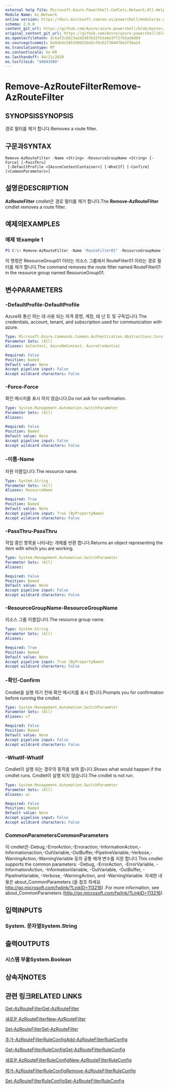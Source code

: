 ```yaml
---
external help file: Microsoft.Azure.PowerShell.Cmdlets.Network.dll-Help.xml
Module Name: Az.Network
online version: https://docs.microsoft.com/en-us/powershell/module/az.network/remove-azroutefilter
schema: 2.0.0
content_git_url: https://github.com/Azure/azure-powershell/blob/master/src/Network/Network/help/Remove-AzRouteFilter.md
original_content_git_url: https://github.com/Azure/azure-powershell/blob/master/src/Network/Network/help/Remove-AzRouteFilter.md
ms.openlocfilehash: dc6af2cb623e2d2d67b337e3a6e3ff27b5aebd69
ms.sourcegitcommit: 6a91b4c545350d316d3cf8c62f384478e3f3ba24
ms.translationtype: MT
ms.contentlocale: ko-KR
ms.lasthandoff: 04/21/2020
ms.locfileid: "94043988"
---
```

# <span data-ttu-id="65169-101">Remove-AzRouteFilter</span><span class="sxs-lookup"><span data-stu-id="65169-101">Remove-AzRouteFilter</span></span>

## <span data-ttu-id="65169-102">SYNOPSIS</span><span class="sxs-lookup"><span data-stu-id="65169-102">SYNOPSIS</span></span>
<span data-ttu-id="65169-103">경로 필터를 제거 합니다.</span><span class="sxs-lookup"><span data-stu-id="65169-103">Removes a route filter.</span></span>

## <span data-ttu-id="65169-104">구문과</span><span class="sxs-lookup"><span data-stu-id="65169-104">SYNTAX</span></span>

```
Remove-AzRouteFilter -Name <String> -ResourceGroupName <String> [-Force] [-PassThru]
 [-DefaultProfile <IAzureContextContainer>] [-WhatIf] [-Confirm] [<CommonParameters>]
```

## <span data-ttu-id="65169-105">설명은</span><span class="sxs-lookup"><span data-stu-id="65169-105">DESCRIPTION</span></span>
<span data-ttu-id="65169-106">**AzRouteFilter** cmdlet은 경로 필터를 제거 합니다.</span><span class="sxs-lookup"><span data-stu-id="65169-106">The **Remove-AzRouteFilter** cmdlet removes a route filter.</span></span>

## <span data-ttu-id="65169-107">예제의</span><span class="sxs-lookup"><span data-stu-id="65169-107">EXAMPLES</span></span>

### <span data-ttu-id="65169-108">예제 1</span><span class="sxs-lookup"><span data-stu-id="65169-108">Example 1</span></span>
```powershell
PS C:\> Remove-AzRouteFilter -Name "RouteFilter01" -ResourceGroupName "ResourceGroup01"
```

<span data-ttu-id="65169-109">이 명령은 ResourceGroup01 이라는 리소스 그룹에서 RouteFilter01 이라는 경로 필터를 제거 합니다.</span><span class="sxs-lookup"><span data-stu-id="65169-109">The command removes the route filter named RouteFilter01 in the resource group named ResourceGroup01.</span></span>

## <span data-ttu-id="65169-110">변수</span><span class="sxs-lookup"><span data-stu-id="65169-110">PARAMETERS</span></span>

### <span data-ttu-id="65169-111">-DefaultProfile</span><span class="sxs-lookup"><span data-stu-id="65169-111">-DefaultProfile</span></span>
<span data-ttu-id="65169-112">Azure와 통신 하는 데 사용 되는 자격 증명, 계정, 테 넌 트 및 구독입니다.</span><span class="sxs-lookup"><span data-stu-id="65169-112">The credentials, account, tenant, and subscription used for communication with azure.</span></span>

```yaml
Type: Microsoft.Azure.Commands.Common.Authentication.Abstractions.Core.IAzureContextContainer
Parameter Sets: (All)
Aliases: AzContext, AzureRmContext, AzureCredential

Required: False
Position: Named
Default value: None
Accept pipeline input: False
Accept wildcard characters: False
```

### <span data-ttu-id="65169-113">-Force</span><span class="sxs-lookup"><span data-stu-id="65169-113">-Force</span></span>
<span data-ttu-id="65169-114">확인 메시지를 표시 하지 않습니다.</span><span class="sxs-lookup"><span data-stu-id="65169-114">Do not ask for confirmation.</span></span>

```yaml
Type: System.Management.Automation.SwitchParameter
Parameter Sets: (All)
Aliases:

Required: False
Position: Named
Default value: None
Accept pipeline input: False
Accept wildcard characters: False
```

### <span data-ttu-id="65169-115">-이름</span><span class="sxs-lookup"><span data-stu-id="65169-115">-Name</span></span>
<span data-ttu-id="65169-116">자원 이름입니다.</span><span class="sxs-lookup"><span data-stu-id="65169-116">The resource name.</span></span>

```yaml
Type: System.String
Parameter Sets: (All)
Aliases: ResourceName

Required: True
Position: Named
Default value: None
Accept pipeline input: True (ByPropertyName)
Accept wildcard characters: False
```

### <span data-ttu-id="65169-117">-PassThru</span><span class="sxs-lookup"><span data-stu-id="65169-117">-PassThru</span></span>
<span data-ttu-id="65169-118">작업 중인 항목을 나타내는 개체를 반환 합니다.</span><span class="sxs-lookup"><span data-stu-id="65169-118">Returns an object representing the item with which you are working.</span></span>

```yaml
Type: System.Management.Automation.SwitchParameter
Parameter Sets: (All)
Aliases:

Required: False
Position: Named
Default value: None
Accept pipeline input: False
Accept wildcard characters: False
```

### <span data-ttu-id="65169-119">-ResourceGroupName</span><span class="sxs-lookup"><span data-stu-id="65169-119">-ResourceGroupName</span></span>
<span data-ttu-id="65169-120">리소스 그룹 이름입니다.</span><span class="sxs-lookup"><span data-stu-id="65169-120">The resource group name.</span></span>

```yaml
Type: System.String
Parameter Sets: (All)
Aliases:

Required: True
Position: Named
Default value: None
Accept pipeline input: True (ByPropertyName)
Accept wildcard characters: False
```

### <span data-ttu-id="65169-121">-확인</span><span class="sxs-lookup"><span data-stu-id="65169-121">-Confirm</span></span>
<span data-ttu-id="65169-122">Cmdlet을 실행 하기 전에 확인 메시지를 표시 합니다.</span><span class="sxs-lookup"><span data-stu-id="65169-122">Prompts you for confirmation before running the cmdlet.</span></span>

```yaml
Type: System.Management.Automation.SwitchParameter
Parameter Sets: (All)
Aliases: cf

Required: False
Position: Named
Default value: None
Accept pipeline input: False
Accept wildcard characters: False
```

### <span data-ttu-id="65169-123">-WhatIf</span><span class="sxs-lookup"><span data-stu-id="65169-123">-WhatIf</span></span>
<span data-ttu-id="65169-124">Cmdlet이 실행 되는 경우의 동작을 보여 줍니다.</span><span class="sxs-lookup"><span data-stu-id="65169-124">Shows what would happen if the cmdlet runs.</span></span>
<span data-ttu-id="65169-125">Cmdlet이 실행 되지 않습니다.</span><span class="sxs-lookup"><span data-stu-id="65169-125">The cmdlet is not run.</span></span>

```yaml
Type: System.Management.Automation.SwitchParameter
Parameter Sets: (All)
Aliases: wi

Required: False
Position: Named
Default value: None
Accept pipeline input: False
Accept wildcard characters: False
```

### <span data-ttu-id="65169-126">CommonParameters</span><span class="sxs-lookup"><span data-stu-id="65169-126">CommonParameters</span></span>
<span data-ttu-id="65169-127">이 cmdlet은-Debug,-ErrorAction,-Erroraction,-InformationAction,-Informationaction,-OutVariable,-OutBuffer,-PipelineVariable,-Verbose,-WarningAction,-WarningVariable 등의 공통 매개 변수를 지원 합니다.</span><span class="sxs-lookup"><span data-stu-id="65169-127">This cmdlet supports the common parameters: -Debug, -ErrorAction, -ErrorVariable, -InformationAction, -InformationVariable, -OutVariable, -OutBuffer, -PipelineVariable, -Verbose, -WarningAction, and -WarningVariable.</span></span> <span data-ttu-id="65169-128">자세한 내용은 about_CommonParameters (을 참조 하세요 http://go.microsoft.com/fwlink/?LinkID=113216) .</span><span class="sxs-lookup"><span data-stu-id="65169-128">For more information, see about_CommonParameters (http://go.microsoft.com/fwlink/?LinkID=113216).</span></span>

## <span data-ttu-id="65169-129">입력</span><span class="sxs-lookup"><span data-stu-id="65169-129">INPUTS</span></span>

### <span data-ttu-id="65169-130">System. 문자열</span><span class="sxs-lookup"><span data-stu-id="65169-130">System.String</span></span>

## <span data-ttu-id="65169-131">출력</span><span class="sxs-lookup"><span data-stu-id="65169-131">OUTPUTS</span></span>

### <span data-ttu-id="65169-132">시스템 부울</span><span class="sxs-lookup"><span data-stu-id="65169-132">System.Boolean</span></span>

## <span data-ttu-id="65169-133">상속자</span><span class="sxs-lookup"><span data-stu-id="65169-133">NOTES</span></span>

## <span data-ttu-id="65169-134">관련 링크</span><span class="sxs-lookup"><span data-stu-id="65169-134">RELATED LINKS</span></span>

[<span data-ttu-id="65169-135">Get-AzRouteFilter</span><span class="sxs-lookup"><span data-stu-id="65169-135">Get-AzRouteFilter</span></span>](./Get-AzRouteFilter.md)

[<span data-ttu-id="65169-136">새로운 AzRouteFilter</span><span class="sxs-lookup"><span data-stu-id="65169-136">New-AzRouteFilter</span></span>](./New-AzRouteFilter.md)

[<span data-ttu-id="65169-137">Set-AzRouteFilter</span><span class="sxs-lookup"><span data-stu-id="65169-137">Set-AzRouteFilter</span></span>](./Set-AzRouteFilter.md)

[<span data-ttu-id="65169-138">추가-AzRouteFilterRuleConfig</span><span class="sxs-lookup"><span data-stu-id="65169-138">Add-AzRouteFilterRuleConfig</span></span>](./Add-AzRouteFilterRuleConfig.md)

[<span data-ttu-id="65169-139">Get-AzRouteFilterRuleConfig</span><span class="sxs-lookup"><span data-stu-id="65169-139">Get-AzRouteFilterRuleConfig</span></span>](./Get-AzRouteFilterRuleConfig.md)

[<span data-ttu-id="65169-140">새로운 AzRouteFilterRuleConfig</span><span class="sxs-lookup"><span data-stu-id="65169-140">New-AzRouteFilterRuleConfig</span></span>](./New-AzRouteFilterRuleConfig.md)

[<span data-ttu-id="65169-141">제거-AzRouteFilterRuleConfig</span><span class="sxs-lookup"><span data-stu-id="65169-141">Remove-AzRouteFilterRuleConfig</span></span>](./Remove-AzRouteFilterRuleConfig.md)

[<span data-ttu-id="65169-142">Set-AzRouteFilterRuleConfig</span><span class="sxs-lookup"><span data-stu-id="65169-142">Set-AzRouteFilterRuleConfig</span></span>](./Set-AzRouteFilterRuleConfig.md)
